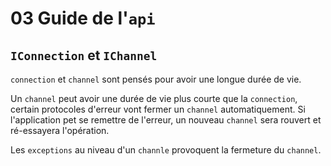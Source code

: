 # 03 Guide de l'`api`

## `IConnection` et `IChannel`

`connection` et `channel` sont pensés pour avoir une longue durée de vie.

Un `channel` peut avoir une durée de vie plus courte que la `connection`, certain protocoles d'erreur vont fermer un `channel` automatiquement. Si l'application pet se remettre de l'erreur, un nouveau `channel` sera rouvert et ré-essayera l'opération.

Les `exceptions` au niveau d'un `channle` provoquent la fermeture du `channel`.